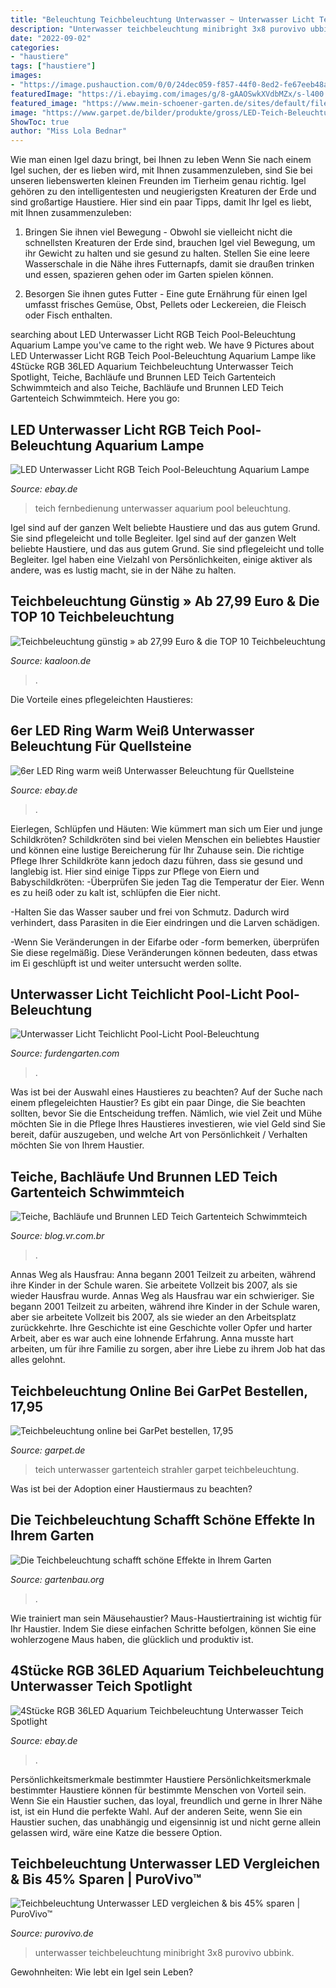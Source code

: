 ```yaml
---
title: "Beleuchtung Teichbeleuchtung Unterwasser ~ Unterwasser Licht Teichlicht Pool-licht Pool-beleuchtung"
description: "Unterwasser teichbeleuchtung minibright 3x8 purovivo ubbink"
date: "2022-09-02"
categories:
- "haustiere"
tags: ["haustiere"]
images:
- "https://image.pushauction.com/0/0/24dec059-f857-44f0-8ed2-fe67eeb48a1d/6467d920-152a-4aaf-b6c2-277e6a25ab4c.jpg"
featuredImage: "https://i.ebayimg.com/images/g/8-gAAOSwkXVdbMZx/s-l400.jpg"
featured_image: "https://www.mein-schoener-garten.de/sites/default/files/styles/amp_metadata_content_image_min_696px_wide/public/schwimmende-kugeln-teich-3984173-blp-velda.jpg"
image: "https://www.garpet.de/bilder/produkte/gross/LED-Teich-Beleuchtung-Unterwasser-Lampe-Strahler-Spot-Licht-Garten.jpg"
ShowToc: true
author: "Miss Lola Bednar"
---
```



Wie man einen Igel dazu bringt, bei Ihnen zu leben
Wenn Sie nach einem Igel suchen, der es lieben wird, mit Ihnen zusammenzuleben, sind Sie bei unseren liebenswerten kleinen Freunden im Tierheim genau richtig. Igel gehören zu den intelligentesten und neugierigsten Kreaturen der Erde und sind großartige Haustiere. Hier sind ein paar Tipps, damit Ihr Igel es liebt, mit Ihnen zusammenzuleben:
1. Bringen Sie ihnen viel Bewegung - Obwohl sie vielleicht nicht die schnellsten Kreaturen der Erde sind, brauchen Igel viel Bewegung, um ihr Gewicht zu halten und sie gesund zu halten. Stellen Sie eine leere Wasserschale in die Nähe ihres Futternapfs, damit sie draußen trinken und essen, spazieren gehen oder im Garten spielen können.

2. Besorgen Sie ihnen gutes Futter - Eine gute Ernährung für einen Igel umfasst frisches Gemüse, Obst, Pellets oder Leckereien, die Fleisch oder Fisch enthalten.

	

		
searching about LED Unterwasser Licht RGB Teich Pool-Beleuchtung Aquarium Lampe you've came to the right web. We have 9 Pictures about LED Unterwasser Licht RGB Teich Pool-Beleuchtung Aquarium Lampe like 4Stücke RGB 36LED Aquarium Teichbeleuchtung Unterwasser Teich Spotlight, Teiche, Bachläufe und Brunnen LED Teich Gartenteich Schwimmteich and also Teiche, Bachläufe und Brunnen LED Teich Gartenteich Schwimmteich. Here you go:
		
    
## LED Unterwasser Licht RGB Teich Pool-Beleuchtung Aquarium Lampe

<img loading=lazy src="https://image.pushauction.com/0/0/24dec059-f857-44f0-8ed2-fe67eeb48a1d/6467d920-152a-4aaf-b6c2-277e6a25ab4c.jpg" onerror="this.onerror=null;this.src='https://tse4.mm.bing.net/th?id=OIP.51z7K63nmOAK37YwsCopugHaHa&amp;pid=15.1';" alt="LED Unterwasser Licht RGB Teich Pool-Beleuchtung Aquarium Lampe">

_Source: ebay.de_

>teich fernbedienung unterwasser aquarium pool beleuchtung. 

	

Igel sind auf der ganzen Welt beliebte Haustiere und das aus gutem Grund. Sie sind pflegeleicht und tolle Begleiter.
Igel sind auf der ganzen Welt beliebte Haustiere, und das aus gutem Grund. Sie sind pflegeleicht und tolle Begleiter. Igel haben eine Vielzahl von Persönlichkeiten, einige aktiver als andere, was es lustig macht, sie in der Nähe zu halten.

    
## Teichbeleuchtung Günstig » Ab 27,99 Euro &amp; Die TOP 10 Teichbeleuchtung

<img loading=lazy src="https://kaaloon.de/images/products/keepaq-teichbeleuchtung-b07p7wv1np.jpg" onerror="this.onerror=null;this.src='https://tse4.mm.bing.net/th?id=OIP.vt2ZbhPBYPubl0y75VOzawHaHa&amp;pid=15.1';" alt="Teichbeleuchtung günstig » ab 27,99 Euro &amp; die TOP 10 Teichbeleuchtung">

_Source: kaaloon.de_

>. 

	

Die Vorteile eines pflegeleichten Haustieres:

    
## 6er LED Ring Warm Weiß Unterwasser Beleuchtung Für Quellsteine

<img loading=lazy src="https://i.ebayimg.com/images/g/8-gAAOSwkXVdbMZx/s-l400.jpg" onerror="this.onerror=null;this.src='https://tse2.mm.bing.net/th?id=OIP.J7-D630wbyffswkmc0n4WgAAAA&amp;pid=15.1';" alt="6er LED Ring warm weiß Unterwasser Beleuchtung für Quellsteine">

_Source: ebay.de_

>. 

	

Eierlegen, Schlüpfen und Häuten: Wie kümmert man sich um Eier und junge Schildkröten?
Schildkröten sind bei vielen Menschen ein beliebtes Haustier und können eine lustige Bereicherung für Ihr Zuhause sein. Die richtige Pflege Ihrer Schildkröte kann jedoch dazu führen, dass sie gesund und langlebig ist. Hier sind einige Tipps zur Pflege von Eiern und Babyschildkröten:
-Überprüfen Sie jeden Tag die Temperatur der Eier. Wenn es zu heiß oder zu kalt ist, schlüpfen die Eier nicht.

-Halten Sie das Wasser sauber und frei von Schmutz. Dadurch wird verhindert, dass Parasiten in die Eier eindringen und die Larven schädigen.

-Wenn Sie Veränderungen in der Eifarbe oder -form bemerken, überprüfen Sie diese regelmäßig. Diese Veränderungen können bedeuten, dass etwas im Ei geschlüpft ist und weiter untersucht werden sollte.

    
## Unterwasser Licht Teichlicht Pool-Licht Pool-Beleuchtung

<img loading=lazy src="https://furdengarten.com/wp-content/uploads/2019/06/145985-2.jpg" onerror="this.onerror=null;this.src='https://tse1.mm.bing.net/th?id=OIP.JbmXCYCFROBYhsWHVmwAEwHaHa&amp;pid=15.1';" alt="Unterwasser Licht Teichlicht Pool-Licht Pool-Beleuchtung">

_Source: furdengarten.com_

>. 

	

Was ist bei der Auswahl eines Haustieres zu beachten?
Auf der Suche nach einem pflegeleichten Haustier? Es gibt ein paar Dinge, die Sie beachten sollten, bevor Sie die Entscheidung treffen. Nämlich, wie viel Zeit und Mühe möchten Sie in die Pflege Ihres Haustieres investieren, wie viel Geld sind Sie bereit, dafür auszugeben, und welche Art von Persönlichkeit / Verhalten möchten Sie von Ihrem Haustier.

    
## Teiche, Bachläufe Und Brunnen LED Teich Gartenteich Schwimmteich

<img loading=lazy src="https://www.mein-schoener-garten.de/sites/default/files/styles/amp_metadata_content_image_min_696px_wide/public/schwimmende-kugeln-teich-3984173-blp-velda.jpg" onerror="this.onerror=null;this.src='https://tse1.mm.bing.net/th?id=OIP.IbJFUUvLGSSeqYxoebqrOgHaE8&amp;pid=15.1';" alt="Teiche, Bachläufe und Brunnen LED Teich Gartenteich Schwimmteich">

_Source: blog.vr.com.br_

>. 

	

Annas Weg als Hausfrau: Anna begann 2001 Teilzeit zu arbeiten, während ihre Kinder in der Schule waren. Sie arbeitete Vollzeit bis 2007, als sie wieder Hausfrau wurde.
Annas Weg als Hausfrau war ein schwieriger. Sie begann 2001 Teilzeit zu arbeiten, während ihre Kinder in der Schule waren, aber sie arbeitete Vollzeit bis 2007, als sie wieder an den Arbeitsplatz zurückkehrte. Ihre Geschichte ist eine Geschichte voller Opfer und harter Arbeit, aber es war auch eine lohnende Erfahrung. Anna musste hart arbeiten, um für ihre Familie zu sorgen, aber ihre Liebe zu ihrem Job hat das alles gelohnt.

    
## Teichbeleuchtung Online Bei GarPet Bestellen, 17,95

<img loading=lazy src="https://www.garpet.de/bilder/produkte/gross/LED-Teich-Beleuchtung-Unterwasser-Lampe-Strahler-Spot-Licht-Garten.jpg" onerror="this.onerror=null;this.src='https://tse4.mm.bing.net/th?id=OIP.woV_miKR72FO1KsVTbDuQgHaHa&amp;pid=15.1';" alt="Teichbeleuchtung online bei GarPet bestellen, 17,95">

_Source: garpet.de_

>teich unterwasser gartenteich strahler garpet teichbeleuchtung. 

	

Was ist bei der Adoption einer Haustiermaus zu beachten?

    
## Die Teichbeleuchtung Schafft Schöne Effekte In Ihrem Garten

<img loading=lazy src="http://res.cloudinary.com/hxmj4muxr/image/upload/v1/6/2011/08/Teichbeleuchtung.jpg" onerror="this.onerror=null;this.src='https://tse1.mm.bing.net/th?id=OIP.g15rA42hS7FuSCFWijqrWwHaFj&amp;pid=15.1';" alt="Die Teichbeleuchtung schafft schöne Effekte in Ihrem Garten">

_Source: gartenbau.org_

>. 

	

Wie trainiert man sein Mäusehaustier?
Maus-Haustiertraining ist wichtig für Ihr Haustier. Indem Sie diese einfachen Schritte befolgen, können Sie eine wohlerzogene Maus haben, die glücklich und produktiv ist.

    
## 4Stücke RGB 36LED Aquarium Teichbeleuchtung Unterwasser Teich Spotlight

<img loading=lazy src="https://pg-cdn-a2.datacaciques.com/00/MTA1/19/05/31/9q6b9717om0834yv/6af16aa27e7e99b9.jpg" onerror="this.onerror=null;this.src='https://tse2.mm.bing.net/th?id=OIP.h8Og1LKN_Qj31XFQg1U3yAHaHa&amp;pid=15.1';" alt="4Stücke RGB 36LED Aquarium Teichbeleuchtung Unterwasser Teich Spotlight">

_Source: ebay.de_

>. 

	

Persönlichkeitsmerkmale bestimmter Haustiere
Persönlichkeitsmerkmale bestimmter Haustiere können für bestimmte Menschen von Vorteil sein. Wenn Sie ein Haustier suchen, das loyal, freundlich und gerne in Ihrer Nähe ist, ist ein Hund die perfekte Wahl. Auf der anderen Seite, wenn Sie ein Haustier suchen, das unabhängig und eigensinnig ist und nicht gerne allein gelassen wird, wäre eine Katze die bessere Option.

    
## Teichbeleuchtung Unterwasser LED Vergleichen &amp; Bis 45% Sparen | PuroVivo™

<img loading=lazy src="https://www.purovivo.de/imgcache/det/14/unterwasser-teichleuchte-minibright-3x8-led-1354019-produkt-detail-2076414.jpg" onerror="this.onerror=null;this.src='https://tse3.mm.bing.net/th?id=OIP.tJY7A56a424Fvnrsh0REdgAAAA&amp;pid=15.1';" alt="Teichbeleuchtung Unterwasser LED vergleichen &amp; bis 45% sparen | PuroVivo™">

_Source: purovivo.de_

>unterwasser teichbeleuchtung minibright 3x8 purovivo ubbink. 

	

Gewohnheiten: Wie lebt ein Igel sein Leben?

